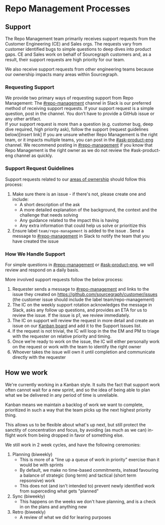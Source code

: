 # Repo Management Processes

## Support

The Repo Management team primarily receives support requests from the Customer Engineering (CE) and Sales orgs. The requests vary from customer identified bugs to simple questions to deep dives into product gaps. CE and Sales work on behalf of Sourcegraph customers and, as a result, their support requests are high priority for our team. 

We also receive support requests from other engineering teams because our ownership impacts many areas within Sourcegraph. 


### Requesting Support

We provide two primary ways of requesting support from Repo Management:
The [#repo-management](https://sourcegraph.slack.com/archives/C02EDAQAJQZ) channel in Slack is our preferred method of receiving support requests. 
If your support request is a simple question, post in the channel. You don’t have to provide a GitHub issue or any other artifact.  
If your support request is more than a question (e.g. customer bug, deep dive required, high priority ask), follow the support (request guidelines below)[insert link]
If you are unsure whether Repo Management is the right team, or it impacts multiple teams, you can post in the  [#ask-product-eng](https://sourcegraph.slack.com/archives/C022SPMNR0W) channel. We recommend posting in [#repo-management](https://sourcegraph.slack.com/archives/C02EDAQAJQZ) if you know that Repo Management is the right owner as we do not review the #ask-product-eng channel as quickly. 


### Support Request Guidelines
Support requests related to our [areas of ownership](index.md#responsibilities) should follow this process:

1. Make sure there is an issue - if there's not, please create one and include:
   - A short description of the ask
   - A more detailed explanation of the background, the context and the challenge that needs solving
   - Any guidance related to the impact this is having
   - Any extra information that could help us solve or prioritize this
2. Ensure label `team/repo-management` is added to the issue
. Send a message to [#repo-management](https://sourcegraph.slack.com/archives/C02EDAQAJQZ) in Slack to notify the team that you have created the issue 

### How We Handle Support

For simple questions in [#repo-management](https://sourcegraph.slack.com/archives/C02EDAQAJQZ) or [#ask-product-eng](https://sourcegraph.slack.com/archives/C022SPMNR0W), we will review and respond on a daily basis. 

More involved support requests follow the below process:

1. Requester sends a message to [#repo-management](https://sourcegraph.slack.com/archives/C02EDAQAJQZ) and links to the issue they created on https://github.com/sourcegraph/customer/issues (the customer issue should include the label team/repo-management)
2. The IC on the weekly support rotation acknowledges the message in Slack, asks any follow up questions, and provides an ETA for us to review the issue. If the issue is p1, we review immediately. 
3. The IC on support will review the request in more detail and create an issue on our [Kanban board](https://github.com/orgs/sourcegraph/projects/209/views/1) and add it to the Support Issues list. 
4. If the request is not trivial, the IC will loop in the the EM and PM to triage with the requester on relative priority and timing. 
5. Once we’re ready to work on the issue, the IC will either personally work on the request or work with the team to identify the right owner
6. Whoever takes the issue will own it until completion and communicate directly with the requester



## How we work

We're currently working in a Kanban style. It suits the fact that support work often cannot wait for a new sprint, and so the idea of being able to plan what we be delivered in any period of time is unreliable.

Kanban means we maintain a backlog of work we want to complete, prioritized in such a way that the team picks up the next highest priority thing.

This allows us to be flexible about what's up next, but still protect the sanctity of concentration and focus, by avoiding (as much as we can) in-flight work from being dropped in favor of something else.

We still work in 2 week cycles, and have the following ceremonies:

1. Planning (biweekly)
   - This is more of a "line up a queue of work in priority" exercise than it would be with sprints
   - By default, we make no time-based commitments, instead favouring a balance of strategic (long term) and tactical (short term repsonsive) work
   - This does not (and isn't intended to) prevent newly identified work from superceding what gets "planned"
2. Sync (biweekly)
   - This happens on the weeks we don't have planning, and is a check in on the plans and anything new
3. Retro (biweekly)
   - A review of what we did for learing purposes


